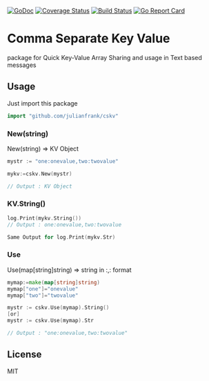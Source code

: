 [![GoDoc](https://godoc.org/github.com/julianfrank/cskv?status.svg)](https://godoc.org/github.com/julianfrank/cskv)
 [![Coverage Status](https://coveralls.io/repos/github/julianfrank/cskv/badge.svg?branch=master)](https://coveralls.io/github/julianfrank/cskv?branch=master) [![Build Status](https://travis-ci.org/julianfrank/cskv.svg?branch=master)](https://travis-ci.org/julianfrank/cskv)
 [![Go Report Card](https://goreportcard.com/badge/github.com/julianfrank/console)](https://goreportcard.com/report/github.com/julianfrank/cskv)

# Comma Separate Key Value 
package for Quick Key-Value Array Sharing and usage in Text based messages

## Usage
Just import this package
```go
import "github.com/julianfrank/cskv"
```


### New(string)
New(string) => KV Object

```go
mystr := "one:onevalue,two:twovalue"

mykv:=cskv.New(mystr)

// Output : KV Object
```

### KV.String()
```go
log.Print(mykv.String())
// Output : one:onevalue,two:twovalue

Same Output for log.Print(mykv.Str)
```

### Use
Use(map[string]string) => string in <key>:<value>,<key>:<value> format

```go
mymap:=make(map[string]string)
mymap["one"]="onevalue"
mymap["two"]="twovalue"

mystr := cskv.Use(mymap).String()
[or]
mystr := cskv.Use(mymap).Str

// Output : "one:onevalue,two:twovalue"
```

## License
MIT

